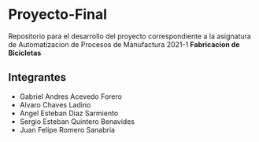 # Proyecto-Final
Repositorio para el desarrollo del proyecto correspondiente a la asignatura de Automatizacion de Procesos de Manufactura 2021-1 **Fabricacion de Bicicletas**
## Integrantes
- Gabriel Andres Acevedo Forero
- Alvaro Chaves Ladino
- Angel Esteban Diaz Sarmiento
- Sergio Esteban Quintero Benavides
- Juan Felipe Romero Sanabria
